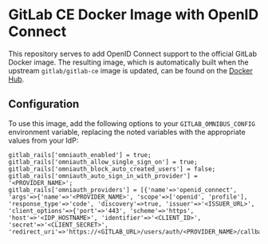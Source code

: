 # GitLab CE Docker Image with OpenID Connect
This repository serves to add OpenID Connect support to the official GitLab Docker image. The resulting image, which is automatically built when the upstream `gitlab/gitlab-ce` image is updated, can be found on the [Docker Hub](https://hub.docker.com/r/computersciencehouse/gitlab-ce-oidc/).

## Configuration
To use this image, add the following options to your `GITLAB_OMNIBUS_CONFIG` environment variable, replacing the noted variables with the appropriate values from your IdP:

```
gitlab_rails['omniauth_enabled'] = true;
gitlab_rails['omniauth_allow_single_sign_on'] = true;
gitlab_rails['omniauth_block_auto_created_users'] = false;
gitlab_rails['omniauth_auto_sign_in_with_provider'] = '<PROVIDER_NAME>';
gitlab_rails['omniauth_providers'] = [{'name'=>'openid_connect', 'args'=>{'name'=>'<PROVIDER_NAME>', 'scope'=>['openid', 'profile'], 'response_type'=>'code', 'discovery'=>true, 'issuer'=>'<ISSUER_URL>', 'client_options'=>{'port'=>'443', 'scheme'=>'https', 'host'=>'<IDP_HOSTNAME>', 'identifier'=>'<CLIENT_ID>', 'secret'=>'<CLIENT_SECRET>', 'redirect_uri'=>'https://<GITLAB_URL>/users/auth/<PROVIDER_NAME>/callback'}}}];
```

